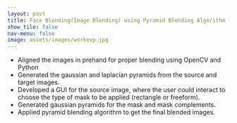 ```yaml
---
layout: post
title: Face Blending(Image Blending) using Pyramid Blending Algorithm (Dec '19)
show_tile: false
nav-menu: false
image: assets/images/workexp.jpg
---
```

<div>
		<ul>
			<li>Aligned the images in prehand for proper blending using OpenCV and Python</li>
			<li>Generated the gaussian and laplacian pyramids from the source and target images.</li>
			<li>Developed a GUI for the source image, where the user could interact to choose the type of mask to be applied (rectangle or freeform).</li>
			<li>Generated gaussian pyramids for the mask and mask complements.</li>
			<li>Applied pyramid blending algorithm to get the final blended images.</li>
		</ul>
</div>